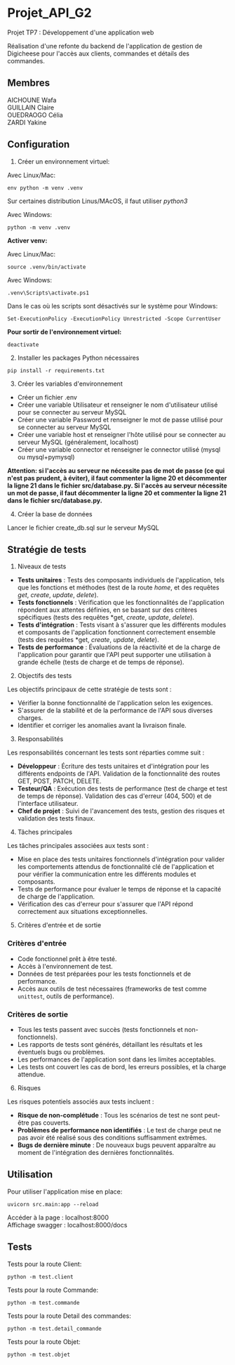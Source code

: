 # Projet_API_G2

Projet TP7 : Développement d'une application web

Réalisation d'une refonte du backend de l'application de gestion de Digicheese pour l'accès aux clients, commandes et détails des commandes.

## Membres

AICHOUNE Wafa <br/>
GUILLAIN Claire <br/>
OUEDRAOGO Célia <br/>
ZARDI Yakine

## Configuration

1. Créer un environnement virtuel:

Avec Linux/Mac:
```code
env python -m venv .venv
```
Sur certaines distribution Linus/MAcOS, il faut utiliser *python3*

Avec Windows:
```code
python -m venv .venv
```

**Activer venv:**

Avec Linux/Mac:
```code
source .venv/bin/activate
```

Avec Windows: 
```code
.venv\Scripts\activate.ps1
```
Dans le cas où les scripts sont désactivés sur le système pour Windows:
```code
Set-ExecutionPolicy -ExecutionPolicy Unrestricted -Scope CurrentUser
```

**Pour sortir de l'environnement virtuel:**

```code
deactivate
```

2. Installer les packages Python nécessaires

```code
pip install -r requirements.txt
```

3. Créer les variables d'environnement

- Créer un fichier .env
- Créer une variable Utilisateur et renseigner le nom d'utilisateur utilisé pour se connecter au serveur MySQL
- Créer une variable Password et renseigner le mot de passe utilisé pour se connecter au serveur MySQL
- Créer une variable host et renseigner l'hôte utilisé pour se connecter au serveur MySQL (généralement, localhost)
- Créer une variable connector et renseigner le connector utilisé (mysql ou mysql+pymysql)

**Attention: si l'accès au serveur ne nécessite pas de mot de passe (ce qui n'est pas prudent, à éviter), il faut commenter la ligne 20 et décommenter la ligne 21 dans le fichier src/database.py. Si l'accès au serveur nécessite un mot de passe, il faut décommenter la ligne 20 et commenter la ligne 21 dans le fichier src/database.py.**

4. Créer la base de données

Lancer le fichier create_db.sql sur le serveur MySQL

## Stratégie de tests

1. Niveaux de tests

- **Tests unitaires** : Tests des composants individuels de l'application, tels que les fonctions et méthodes (test de la route *home*, et des requêtes *get*, *create*, *update*, *delete*). 
- **Tests fonctionnels** : Vérification que les fonctionnalités de l'application répondent aux attentes définies, en se basant sur des critères spécifiques (tests des requêtes *get, *create*, *update*, *delete*).
- **Tests d'intégration** : Tests visant à s'assurer que les différents modules et composants de l'application fonctionnent correctement ensemble (tests des requêtes *get, *create*, *update*, *delete*).
- **Tests de performance** : Évaluations de la réactivité et de la charge de l'application pour garantir que l'API peut supporter une utilisation à grande échelle (tests de charge et de temps de réponse).

2. Objectifs des tests

Les objectifs principaux de cette stratégie de tests sont :
- Vérifier la bonne fonctionnalité de l'application selon les exigences.
- S'assurer de la stabilité et de la performance de l'API sous diverses charges.
- Identifier et corriger les anomalies avant la livraison finale.

3. Responsabilités

Les responsabilités concernant les tests sont réparties comme suit :
- **Développeur** : Écriture des tests unitaires et d'intégration pour les différents endpoints de l'API. Validation de la fonctionnalité des routes GET, POST, PATCH, DELETE.
- **Testeur/QA** : Exécution des tests de performance (test de charge et test de temps de réponse). Validation des cas d'erreur (404, 500) et de l'interface utilisateur.
- **Chef de projet** : Suivi de l'avancement des tests, gestion des risques et validation des tests finaux.

4. Tâches principales

Les tâches principales associées aux tests sont :
- Mise en place des tests unitaires fonctionnels d'intégration pour valider les comportements attendus de fonctionnalité clé de l'application et pour vérifier la communication entre les différents modules et composants.
- Tests de performance pour évaluer le temps de réponse et la capacité de charge de l'application.
- Vérification des cas d'erreur pour s'assurer que l'API répond correctement aux situations exceptionnelles.

5. Critères d'entrée et de sortie

### Critères d'entrée
- Code fonctionnel prêt à être testé.
- Accès à l'environnement de test.
- Données de test préparées pour les tests fonctionnels et de performance.
- Accès aux outils de test nécessaires (frameworks de test comme `unittest`, outils de performance).

### Critères de sortie
- Tous les tests passent avec succès (tests fonctionnels et non-fonctionnels).
- Les rapports de tests sont générés, détaillant les résultats et les éventuels bugs ou problèmes.
- Les performances de l'application sont dans les limites acceptables.
- Les tests ont couvert les cas de bord, les erreurs possibles, et la charge attendue.

6. Risques

Les risques potentiels associés aux tests incluent :
- **Risque de non-complétude** : Tous les scénarios de test ne sont peut-être pas couverts.
- **Problèmes de performance non identifiés** : Le test de charge peut ne pas avoir été réalisé sous des conditions suffisamment extrêmes.
- **Bugs de dernière minute** : De nouveaux bugs peuvent apparaître au moment de l'intégration des dernières fonctionnalités.

## Utilisation

Pour utiliser l'application mise en place:
```code
uvicorn src.main:app --reload
```

Accéder à la page : localhost:8000  <br/>
Affichage swagger : localhost:8000/docs

## Tests

Tests pour la route Client:
```code
python -m test.client
```

Tests pour la route Commande:
```code
python -m test.commande
```

Tests pour la route Detail des commandes:
```code
python -m test.detail_commande
```

Tests pour la route Objet:
```code
python -m test.objet
```
